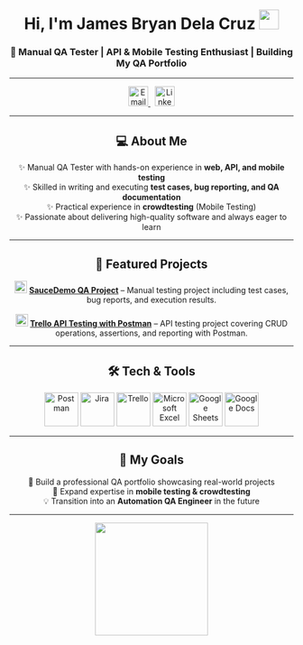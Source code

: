 <h1 align="center">Hi, I'm James Bryan Dela Cruz <img src="https://github.com/TheDudeThatCode/TheDudeThatCode/blob/master/Assets/Hi.gif" width="35"></h1>
<h3 align="center">📌 Manual QA Tester | API & Mobile Testing Enthusiast | Building My QA Portfolio</h3>

---

<p align="center">
  <a href="mailto:delacruzjamesbryan13@gmail.com" target="_blank">
    <img src="https://cdn-icons-png.flaticon.com/512/732/732200.png" alt="Email" width="35"/>
  </a>
  &nbsp;
  <a href="https://www.linkedin.com/in/jamesbryan03" target="_blank">
    <img src="https://cdn-icons-png.flaticon.com/512/3536/3536505.png" alt="LinkedIn" width="35"/>
  </a>
</p>

---

<h2 align="center">💻 About Me</h2>
<p align="center">
  ✨ Manual QA Tester with hands-on experience in <b>web, API, and mobile testing</b><br>
  ✨ Skilled in writing and executing <b>test cases, bug reporting, and QA documentation</b><br>
  ✨ Practical experience in <b>crowdtesting</b> (Mobile Testing)<br>
  ✨ Passionate about delivering high-quality software and always eager to learn
</p>

---

<h2 align="center">📂 Featured Projects</h2> 
<p align="center">
  <img src="https://img.icons8.com/fluency/48/domain.png" width="22"/>
  <a href="https://github.com/jamesbryan-qa/saucedemo-qa-project" target="_blank"><b>SauceDemo QA Project</b></a> – Manual testing project including test cases, bug reports, and execution results.<br><br>

  <img src="https://www.svgrepo.com/show/354202/postman-icon.svg" width="22"/>
  <a href="https://github.com/jamesbryan-qa/trello-api-postman" target="_blank"><b>Trello API Testing with Postman</b></a> – API testing project covering CRUD operations, assertions, and reporting with Postman.
</p>

---

<h2 align="center">🛠️ Tech & Tools</h2>
<p align="center">
  <img src="https://skillicons.dev/icons?i=postman" width="60" title="Postman"/>
  <img src="https://img.icons8.com/color/48/jira.png" width="60" title="Jira"/>
  <img src="https://img.icons8.com/color/48/trello.png" width="60" title="Trello"/>
  <img src="https://img.icons8.com/color/48/microsoft-excel-2019--v1.png" width="60" title="Microsoft Excel"/>
  <img src="https://img.icons8.com/color/48/google-sheets.png" width="60" title="Google Sheets"/>
  <img src="https://img.icons8.com/color/48/google-docs.png" width="60" title="Google Docs"/>
</p>

---

<h2 align="center">🎯 My Goals</h2>
<p align="center">
  🚀 Build a professional QA portfolio showcasing real-world projects<br>
  📱 Expand expertise in <b>mobile testing & crowdtesting</b><br>
  💡 Transition into an <b>Automation QA Engineer</b> in the future
</p>

---

<p align="center">
  <img src="https://media4.giphy.com/media/v1.Y2lkPTc5MGI3NjExZjZleGxsNHV4bndjcWR2djdscTcydjRrcHkyb201azk4NzVqcGdxdSZlcD12MV9pbnRlcm5hbF9naWZfYnlfaWQmY3Q9Zw/UEJ6DQQp68LJSnyaBb/giphy.gif" width="200" />
</p>
